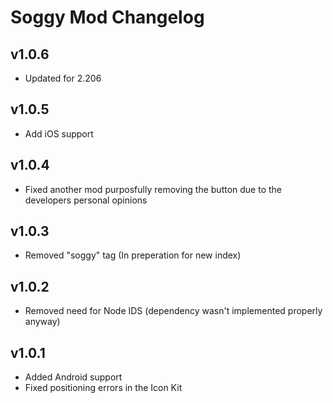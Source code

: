 # Soggy Mod Changelog
## v1.0.6
- Updated for 2.206
## v1.0.5
- Add iOS support
## v1.0.4
- Fixed another mod purposfully removing the button due to the developers personal opinions
## v1.0.3
- Removed "soggy" tag (In preperation for new index)
## v1.0.2
- Removed need for Node IDS (dependency wasn't implemented properly anyway)
## v1.0.1
- Added Android support
- Fixed positioning errors in the Icon Kit